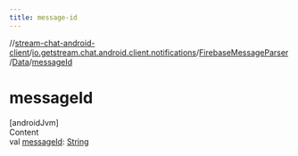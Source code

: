 ```yaml
---
title: message-id
---
```

//[stream-chat-android-client](../../../../index.md)/[io.getstream.chat.android.client.notifications](../../index.md)/[FirebaseMessageParser](../index.md)/[Data](index.md)/[messageId](messageId.md)



# messageId  
[androidJvm]  
Content  
val [messageId](messageId.md): [String](https://kotlinlang.org/api/latest/jvm/stdlib/kotlin/-string/index.html)  




